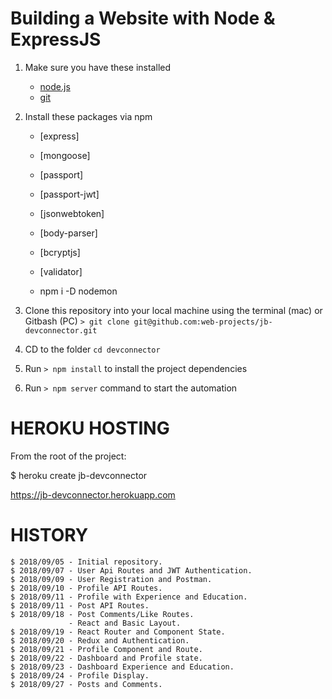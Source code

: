 # Building a Website with Node & ExpressJS

1. Make sure you have these installed

   - [node.js](http://nodejs.org/)
   - [git](http://git-scm.com/)

2. Install these packages via npm

   - [express]
   - [mongoose]
   - [passport]
   - [passport-jwt]
   - [jsonwebtoken]
   - [body-parser]
   - [bcryptjs]
   - [validator]

   - npm i -D nodemon

3. Clone this repository into your local machine using the terminal (mac) or Gitbash (PC) `> git clone git@github.com:web-projects/jb-devconnector.git`
4. CD to the folder `cd devconnector`
5. Run `> npm install` to install the project dependencies
6. Run `> npm server` command to start the automation

# HEROKU HOSTING

From the root of the project:

$ heroku create jb-devconnector

https://jb-devconnector.herokuapp.com

# HISTORY

    $ 2018/09/05 - Initial repository.
    $ 2018/09/07 - User Api Routes and JWT Authentication.
    $ 2018/09/09 - User Registration and Postman.
    $ 2018/09/10 - Profile API Routes.
    $ 2018/09/11 - Profile with Experience and Education.
    $ 2018/09/11 - Post API Routes.
    $ 2018/09/18 - Post Comments/Like Routes.
                 - React and Basic Layout.
    $ 2018/09/19 - React Router and Component State.
    $ 2018/09/20 - Redux and Authentication.
    $ 2018/09/21 - Profile Component and Route.
    $ 2018/09/22 - Dashboard and Profile state.
    $ 2018/09/23 - Dashboard Experience and Education.
    $ 2018/09/24 - Profile Display.
    $ 2018/09/27 - Posts and Comments.
